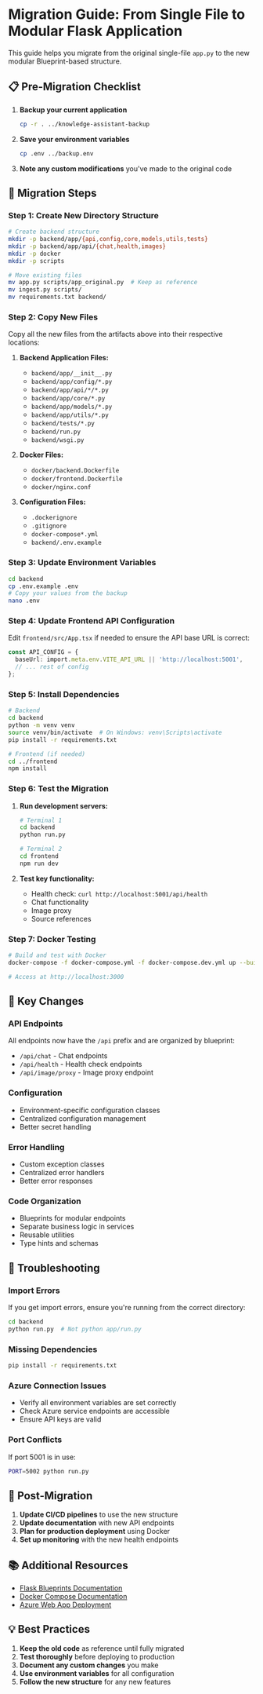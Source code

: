 # Migration Guide: From Single File to Modular Flask Application

This guide helps you migrate from the original single-file `app.py` to the new modular Blueprint-based structure.

## 📋 Pre-Migration Checklist

1. **Backup your current application**
   ```bash
   cp -r . ../knowledge-assistant-backup
   ```

2. **Save your environment variables**
   ```bash
   cp .env ../backup.env
   ```

3. **Note any custom modifications** you've made to the original code

## 🚀 Migration Steps

### Step 1: Create New Directory Structure

```bash
# Create backend structure
mkdir -p backend/app/{api,config,core,models,utils,tests}
mkdir -p backend/app/api/{chat,health,images}
mkdir -p docker
mkdir -p scripts

# Move existing files
mv app.py scripts/app_original.py  # Keep as reference
mv ingest.py scripts/
mv requirements.txt backend/
```

### Step 2: Copy New Files

Copy all the new files from the artifacts above into their respective locations:

1. **Backend Application Files:**
   - `backend/app/__init__.py`
   - `backend/app/config/*.py`
   - `backend/app/api/*/*.py`
   - `backend/app/core/*.py`
   - `backend/app/models/*.py`
   - `backend/app/utils/*.py`
   - `backend/tests/*.py`
   - `backend/run.py`
   - `backend/wsgi.py`

2. **Docker Files:**
   - `docker/backend.Dockerfile`
   - `docker/frontend.Dockerfile`
   - `docker/nginx.conf`

3. **Configuration Files:**
   - `.dockerignore`
   - `.gitignore`
   - `docker-compose*.yml`
   - `backend/.env.example`

### Step 3: Update Environment Variables

```bash
cd backend
cp .env.example .env
# Copy your values from the backup
nano .env
```

### Step 4: Update Frontend API Configuration

Edit `frontend/src/App.tsx` if needed to ensure the API base URL is correct:

```typescript
const API_CONFIG = {
  baseUrl: import.meta.env.VITE_API_URL || 'http://localhost:5001',
  // ... rest of config
};
```

### Step 5: Install Dependencies

```bash
# Backend
cd backend
python -m venv venv
source venv/bin/activate  # On Windows: venv\Scripts\activate
pip install -r requirements.txt

# Frontend (if needed)
cd ../frontend
npm install
```

### Step 6: Test the Migration

1. **Run development servers:**
   ```bash
   # Terminal 1
   cd backend
   python run.py

   # Terminal 2
   cd frontend
   npm run dev
   ```

2. **Test key functionality:**
   - Health check: `curl http://localhost:5001/api/health`
   - Chat functionality
   - Image proxy
   - Source references

### Step 7: Docker Testing

```bash
# Build and test with Docker
docker-compose -f docker-compose.yml -f docker-compose.dev.yml up --build

# Access at http://localhost:3000
```

## 🔄 Key Changes

### API Endpoints
All endpoints now have the `/api` prefix and are organized by blueprint:
- `/api/chat` - Chat endpoints
- `/api/health` - Health check endpoints
- `/api/image/proxy` - Image proxy endpoint

### Configuration
- Environment-specific configuration classes
- Centralized configuration management
- Better secret handling

### Error Handling
- Custom exception classes
- Centralized error handlers
- Better error responses

### Code Organization
- Blueprints for modular endpoints
- Separate business logic in services
- Reusable utilities
- Type hints and schemas

## 🐛 Troubleshooting

### Import Errors
If you get import errors, ensure you're running from the correct directory:
```bash
cd backend
python run.py  # Not python app/run.py
```

### Missing Dependencies
```bash
pip install -r requirements.txt
```

### Azure Connection Issues
- Verify all environment variables are set correctly
- Check Azure service endpoints are accessible
- Ensure API keys are valid

### Port Conflicts
If port 5001 is in use:
```bash
PORT=5002 python run.py
```

## 🎯 Post-Migration

1. **Update CI/CD pipelines** to use the new structure
2. **Update documentation** with new API endpoints
3. **Plan for production deployment** using Docker
4. **Set up monitoring** with the new health endpoints

## 📚 Additional Resources

- [Flask Blueprints Documentation](https://flask.palletsprojects.com/en/3.0.x/blueprints/)
- [Docker Compose Documentation](https://docs.docker.com/compose/)
- [Azure Web App Deployment](https://docs.microsoft.com/en-us/azure/app-service/)

## 💡 Best Practices

1. **Keep the old code** as reference until fully migrated
2. **Test thoroughly** before deploying to production
3. **Document any custom changes** you make
4. **Use environment variables** for all configuration
5. **Follow the new structure** for any new features